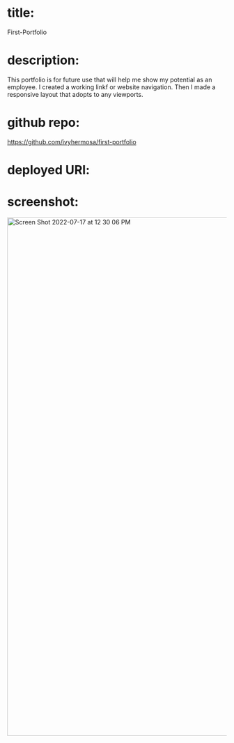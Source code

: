 # title:

  First-Portfolio
  
  
 # description: 
 
 This portfolio is for future use that will help me show my potential as an employee. I created a working linkf or website navigation. Then I made a responsive layout that adopts to any viewports.
  
  
# github repo:
https://github.com/ivyhermosa/first-portfolio

  
  
# deployed URl: 




# screenshot: 

<img width="1190" alt="Screen Shot 2022-07-17 at 12 30 06 PM" src="https://user-images.githubusercontent.com/103174285/179421841-92ea74f9-6e21-40fb-83a4-dac1186bb1e2.png">
